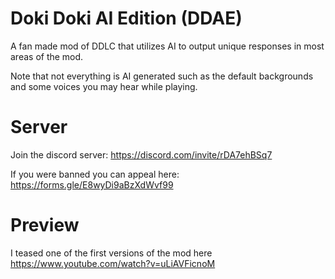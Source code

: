 # Doki Doki AI Edition (DDAE)

A fan made mod of DDLC that utilizes AI to output unique responses in most areas of the mod.

Note that not everything is AI generated such as the default backgrounds and some voices you may hear while playing.



# Server
Join the discord server: https://discord.com/invite/rDA7ehBSq7

If you were banned you can appeal here: https://forms.gle/E8wyDi9aBzXdWvf99

# Preview
I teased one of the first versions of the mod here https://www.youtube.com/watch?v=uLiAVFicnoM
